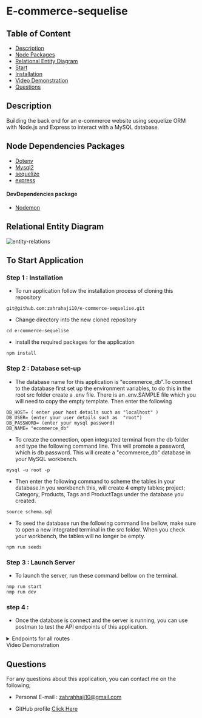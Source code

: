 # E-commerce-sequelise

## Table of Content

- [Description](#description)
- [Node Packages](#node-packages)
- [Relational Entity Diagram](relational-entity-diagram)
- [Start](#To-start-application)
- [Installation](#installation)
- [Video Demonstration](#video-demonstration)
- [Questions](#questions)

## Description

Building the back end for an e-commerce website using sequelize ORM with Node.js and Express to interact with a MySQL database.

## Node Dependencies Packages

- [Dotenv](https://www.npmjs.com/package/dotenv)
- [Mysql2](https://www.npmjs.com/package/mysql2)
- [sequelize](https://www.npmjs.com/package/sequelize)
- [express](https://www.npmjs.com/package/express)

#### DevDependencies package

- [Nodemon](https://www.npmjs.com/package/nodemon)

## Relational Entity Diagram

![entity-relations](https://user-images.githubusercontent.com/102627226/178152687-61b113cf-f276-4aa1-9c40-9ae6c2fa39e8.png)

## To Start Application

### Step 1 : Installation

- To run application follow the installation process of cloning this repository

```
git@github.com:zahrahaji10/e-commerce-sequelise.git
```

- Change directory into the new cloned repository

```
cd e-commerce-sequelise
```

- install the required packages for the application

```
npm install

```

### Step 2 : Database set-up

- The database name for this application is "ecommerce_db".To connect to the database first set up the environment variables, to do this in the root src folder create a .env file. There is an .env.SAMPLE file which you will need to copy the empty template. Then enter the following

```
DB_HOST= ( enter your host details such as "localhost" )
DB_USER= (enter your user details such as  "root")
DB_PASSWORD= (enter your mysql password)
DB_NAME= "ecommerce_db"
```

- To create the connection, open integrated terminal from the db folder and type the following command line. This will promote a password, which is db password. This will create a "ecommerce_db" database in your MySQL workbench.

```
mysql -u root -p
```

- Then enter the following command to scheme the tables in your database.In you workbench this, will create 4 empty tables; project; Category, Products, Tags and ProductTags under the database you created.

```
source schema.sql
```

- To seed the database run the following command line bellow, make sure to open a new integrated terminal in the src folder. When you check your workbench, the tables will no longer be empty.

```
npm run seeds
```

### Step 3 : Launch Server

- To launch the server, run these command bellow on the terminal.

```
nmp run start
nmp run dev

```

### step 4 :

- Once the database is connect and the server is running, you can use postman to test the API endpoints of this application.

<details>
  <summary>Endpoints for all routes</summary>
  
  ## Postman exported collection
 {
	"info": {
		"_postman_id": "833f6ab7-3cb6-4038-bd37-7b71ff751337",
		"name": "e-commerce",
		"schema": "https://schema.getpostman.com/json/collection/v2.1.0/collection.json",
		"_exporter_id": "21648139"
	},
	"item": [
		{
			"name": "get all categories",
			"protocolProfileBehavior": {
				"disableBodyPruning": true
			},
			"request": {
				"method": "GET",
				"header": [],
				"body": {
					"mode": "raw",
					"raw": "",
					"options": {
						"raw": {
							"language": "json"
						}
					}
				},
				"url": {
					"raw": "http://localhost:3001/api/categories/",
					"protocol": "http",
					"host": [
						"localhost"
					],
					"port": "3001",
					"path": [
						"api",
						"categories",
						""
					]
				}
			},
			"response": []
		},
		{
			"name": "get category by id",
			"protocolProfileBehavior": {
				"disableBodyPruning": true
			},
			"request": {
				"method": "GET",
				"header": [],
				"body": {
					"mode": "raw",
					"raw": "",
					"options": {
						"raw": {
							"language": "json"
						}
					}
				},
				"url": {
					"raw": "http://localhost:3001/api/categories/1",
					"protocol": "http",
					"host": [
						"localhost"
					],
					"port": "3001",
					"path": [
						"api",
						"categories",
						"1"
					]
				}
			},
			"response": []
		},
		{
			"name": "create a category",
			"request": {
				"method": "POST",
				"header": [],
				"body": {
					"mode": "raw",
					"raw": "{\r\n    \"category_name\": \"\"\r\n}",
					"options": {
						"raw": {
							"language": "json"
						}
					}
				},
				"url": {
					"raw": "http://localhost:3001/api/categories/",
					"protocol": "http",
					"host": [
						"localhost"
					],
					"port": "3001",
					"path": [
						"api",
						"categories",
						""
					]
				}
			},
			"response": []
		},
		{
			"name": "update a category",
			"request": {
				"method": "PUT",
				"header": [],
				"body": {
					"mode": "raw",
					"raw": "{\r\n    \"category_name\": \"\"\r\n}",
					"options": {
						"raw": {
							"language": "json"
						}
					}
				},
				"url": {
					"raw": "http://localhost:3001/api/categories/6",
					"protocol": "http",
					"host": [
						"localhost"
					],
					"port": "3001",
					"path": [
						"api",
						"categories",
						"6"
					]
				}
			},
			"response": []
		},
		{
			"name": "delete a specific category",
			"request": {
				"method": "DELETE",
				"header": [],
				"body": {
					"mode": "raw",
					"raw": "",
					"options": {
						"raw": {
							"language": "json"
						}
					}
				},
				"url": {
					"raw": "http://localhost:3001/api/categories/1",
					"protocol": "http",
					"host": [
						"localhost"
					],
					"port": "3001",
					"path": [
						"api",
						"categories",
						"1"
					]
				}
			},
			"response": []
		},
		{
			"name": "get all prducts",
			"protocolProfileBehavior": {
				"disableBodyPruning": true
			},
			"request": {
				"method": "GET",
				"header": [],
				"body": {
					"mode": "raw",
					"raw": "",
					"options": {
						"raw": {
							"language": "json"
						}
					}
				},
				"url": {
					"raw": "http://localhost:3001/api/products/",
					"protocol": "http",
					"host": [
						"localhost"
					],
					"port": "3001",
					"path": [
						"api",
						"products",
						""
					]
				}
			},
			"response": []
		},
		{
			"name": "get product by id",
			"protocolProfileBehavior": {
				"disableBodyPruning": true
			},
			"request": {
				"method": "GET",
				"header": [],
				"body": {
					"mode": "raw",
					"raw": "",
					"options": {
						"raw": {
							"language": "json"
						}
					}
				},
				"url": {
					"raw": "http://localhost:3001/api/products/1",
					"protocol": "http",
					"host": [
						"localhost"
					],
					"port": "3001",
					"path": [
						"api",
						"products",
						"1"
					]
				}
			},
			"response": []
		},
		{
			"name": "create a product",
			"request": {
				"method": "POST",
				"header": [],
				"body": {
					"mode": "raw",
					"raw": "{\r\n    \"product_name\": \"\",\r\n    \"price\": \"\",\r\n    \"stock\": \"\",\r\n    \"category_id\": \"\"\r\n}\r\n",
					"options": {
						"raw": {
							"language": "json"
						}
					}
				},
				"url": {
					"raw": "http://localhost:3001/api/products/",
					"protocol": "http",
					"host": [
						"localhost"
					],
					"port": "3001",
					"path": [
						"api",
						"products",
						""
					]
				}
			},
			"response": []
		},
		{
			"name": "update a specific product",
			"request": {
				"method": "PUT",
				"header": [],
				"body": {
					"mode": "raw",
					"raw": "{\r\n    \"product_name\": \"\",\r\n    \"price\": \"\",\r\n    \"stock\": \"\",\r\n    \"category_id\": \"\"\r\n}\r\n",
					"options": {
						"raw": {
							"language": "json"
						}
					}
				},
				"url": {
					"raw": "http://localhost:3001/api/products/5",
					"protocol": "http",
					"host": [
						"localhost"
					],
					"port": "3001",
					"path": [
						"api",
						"products",
						"5"
					]
				}
			},
			"response": []
		},
		{
			"name": "delete a specific product",
			"request": {
				"method": "DELETE",
				"header": [],
				"body": {
					"mode": "raw",
					"raw": "{\r\n    \"id\":\"1\"\r\n}",
					"options": {
						"raw": {
							"language": "json"
						}
					}
				},
				"url": {
					"raw": "http://localhost:3001/api/products/1",
					"protocol": "http",
					"host": [
						"localhost"
					],
					"port": "3001",
					"path": [
						"api",
						"products",
						"1"
					]
				}
			},
			"response": []
		},
		{
			"name": "get all tags",
			"protocolProfileBehavior": {
				"disableBodyPruning": true
			},
			"request": {
				"method": "GET",
				"header": [],
				"body": {
					"mode": "raw",
					"raw": "",
					"options": {
						"raw": {
							"language": "json"
						}
					}
				},
				"url": {
					"raw": "http://localhost:3001/api/tags/",
					"protocol": "http",
					"host": [
						"localhost"
					],
					"port": "3001",
					"path": [
						"api",
						"tags",
						""
					]
				}
			},
			"response": []
		},
		{
			"name": "get a tag by id",
			"protocolProfileBehavior": {
				"disableBodyPruning": true
			},
			"request": {
				"method": "GET",
				"header": [],
				"body": {
					"mode": "raw",
					"raw": "",
					"options": {
						"raw": {
							"language": "json"
						}
					}
				},
				"url": {
					"raw": "http://localhost:3001/api/tags/1",
					"protocol": "http",
					"host": [
						"localhost"
					],
					"port": "3001",
					"path": [
						"api",
						"tags",
						"1"
					]
				}
			},
			"response": []
		},
		{
			"name": "create a tag",
			"request": {
				"method": "POST",
				"header": [],
				"body": {
					"mode": "raw",
					"raw": "{\r\n    \"tag_name\": \"\"\r\n}",
					"options": {
						"raw": {
							"language": "json"
						}
					}
				},
				"url": {
					"raw": "http://localhost:3001/api/tags/",
					"protocol": "http",
					"host": [
						"localhost"
					],
					"port": "3001",
					"path": [
						"api",
						"tags",
						""
					]
				}
			},
			"response": []
		},
		{
			"name": "update a specific tag",
			"request": {
				"method": "PUT",
				"header": [],
				"body": {
					"mode": "raw",
					"raw": "{\r\n    \"tag_name\": \"\"\r\n}",
					"options": {
						"raw": {
							"language": "json"
						}
					}
				},
				"url": {
					"raw": "http://localhost:3001/api/tags/9",
					"protocol": "http",
					"host": [
						"localhost"
					],
					"port": "3001",
					"path": [
						"api",
						"tags",
						"9"
					]
				}
			},
			"response": []
		},
		{
			"name": "delete a specific tag",
			"request": {
				"method": "DELETE",
				"header": [],
				"body": {
					"mode": "raw",
					"raw": "",
					"options": {
						"raw": {
							"language": "json"
						}
					}
				},
				"url": {
					"raw": "http://localhost:3001/api/tags/1",
					"protocol": "http",
					"host": [
						"localhost"
					],
					"port": "3001",
					"path": [
						"api",
						"tags",
						"1"
					]
				}
			},
			"response": []
		}
	]
}
</details

## Video Demonstration

## Questions

For any questions about this application, you can contact me on the following;

- Personal E-mail : zahrahhaji10@gmail.com

- GitHub profile [Click Here](https://github.com/zahrahaji10)

```

```

```

```
